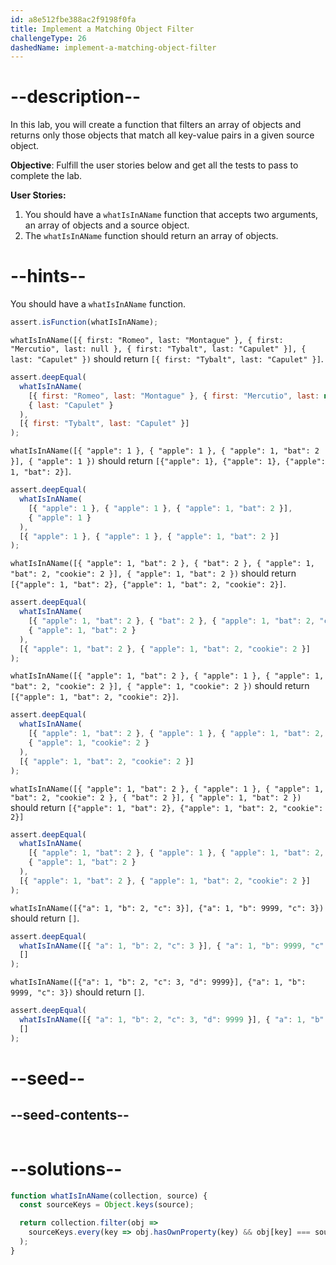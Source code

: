 ```yaml
---
id: a8e512fbe388ac2f9198f0fa
title: Implement a Matching Object Filter
challengeType: 26
dashedName: implement-a-matching-object-filter
---
```


# --description--

In this lab, you will create a function that filters an array of objects and returns only those objects that match all key-value pairs in a given source object.

**Objective**: Fulfill the user stories below and get all the tests to pass to complete the lab.

**User Stories:**

1. You should have a `whatIsInAName` function that accepts two arguments, an array of objects and a source object.
1. The `whatIsInAName` function should return an array of objects.

# --hints--

You should have a `whatIsInAName` function.

```js
assert.isFunction(whatIsInAName);
```

`whatIsInAName([{ first: "Romeo", last: "Montague" }, { first: "Mercutio", last: null }, { first: "Tybalt", last: "Capulet" }], { last: "Capulet" })` should return `[{ first: "Tybalt", last: "Capulet" }]`.

```js
assert.deepEqual(
  whatIsInAName(
    [{ first: "Romeo", last: "Montague" }, { first: "Mercutio", last: null }, { first: "Tybalt", last: "Capulet" }],
    { last: "Capulet" }
  ),
  [{ first: "Tybalt", last: "Capulet" }]
);
```

`whatIsInAName([{ "apple": 1 }, { "apple": 1 }, { "apple": 1, "bat": 2 }], { "apple": 1 })` should return `[{"apple": 1}, {"apple": 1}, {"apple": 1, "bat": 2}]`.

```js
assert.deepEqual(
  whatIsInAName(
    [{ "apple": 1 }, { "apple": 1 }, { "apple": 1, "bat": 2 }],
    { "apple": 1 }
  ),
  [{ "apple": 1 }, { "apple": 1 }, { "apple": 1, "bat": 2 }]
);
```

`whatIsInAName([{ "apple": 1, "bat": 2 }, { "bat": 2 }, { "apple": 1, "bat": 2, "cookie": 2 }], { "apple": 1, "bat": 2 })` should return `[{"apple": 1, "bat": 2}, {"apple": 1, "bat": 2, "cookie": 2}]`.

```js
assert.deepEqual(
  whatIsInAName(
    [{ "apple": 1, "bat": 2 }, { "bat": 2 }, { "apple": 1, "bat": 2, "cookie": 2 }],
    { "apple": 1, "bat": 2 }
  ),
  [{ "apple": 1, "bat": 2 }, { "apple": 1, "bat": 2, "cookie": 2 }]
);
```

`whatIsInAName([{ "apple": 1, "bat": 2 }, { "apple": 1 }, { "apple": 1, "bat": 2, "cookie": 2 }], { "apple": 1, "cookie": 2 })` should return `[{"apple": 1, "bat": 2, "cookie": 2}]`.

```js
assert.deepEqual(
  whatIsInAName(
    [{ "apple": 1, "bat": 2 }, { "apple": 1 }, { "apple": 1, "bat": 2, "cookie": 2 }],
    { "apple": 1, "cookie": 2 }
  ),
  [{ "apple": 1, "bat": 2, "cookie": 2 }]
);
```

`whatIsInAName([{ "apple": 1, "bat": 2 }, { "apple": 1 }, { "apple": 1, "bat": 2, "cookie": 2 }, { "bat": 2 }], { "apple": 1, "bat": 2 })` should return `[{"apple": 1, "bat": 2}, {"apple": 1, "bat": 2, "cookie": 2}]`

```js
assert.deepEqual(
  whatIsInAName(
    [{ "apple": 1, "bat": 2 }, { "apple": 1 }, { "apple": 1, "bat": 2, "cookie": 2 }, { "bat": 2 }],
    { "apple": 1, "bat": 2 }
  ),
  [{ "apple": 1, "bat": 2 }, { "apple": 1, "bat": 2, "cookie": 2 }]
);
```

`whatIsInAName([{"a": 1, "b": 2, "c": 3}], {"a": 1, "b": 9999, "c": 3})` should return `[]`.

```js
assert.deepEqual(
  whatIsInAName([{ "a": 1, "b": 2, "c": 3 }], { "a": 1, "b": 9999, "c": 3 }),
  []
);
```

`whatIsInAName([{"a": 1, "b": 2, "c": 3, "d": 9999}], {"a": 1, "b": 9999, "c": 3})` should return `[]`.

```js
assert.deepEqual(
  whatIsInAName([{ "a": 1, "b": 2, "c": 3, "d": 9999 }], { "a": 1, "b": 9999, "c": 3 }),
  []
);
```

# --seed--

## --seed-contents--

```js
```

# --solutions--

```js
function whatIsInAName(collection, source) {
  const sourceKeys = Object.keys(source);

  return collection.filter(obj =>
    sourceKeys.every(key => obj.hasOwnProperty(key) && obj[key] === source[key])
  );
}
```
